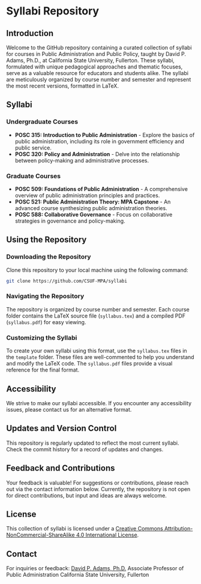 # Syllabi Repository

## Introduction
Welcome to the GitHub repository containing a curated collection of syllabi for courses in Public Administration and Public Policy, taught by David P. Adams, Ph.D., at California State University, Fullerton. These syllabi, formulated with unique pedagogical approaches and thematic focuses, serve as a valuable resource for educators and students alike. The syllabi are meticulously organized by course number and semester and represent the most recent versions, formatted in LaTeX.

## Syllabi

### Undergraduate Courses
- **POSC 315: Introduction to Public Administration** - Explore the basics of public administration, including its role in government efficiency and public service.
- **POSC 320: Policy and Administration** - Delve into the relationship between policy-making and administrative processes.

### Graduate Courses
- **POSC 509: Foundations of Public Administration** - A comprehensive overview of public administration principles and practices.
- **POSC 521: Public Administration Theory: MPA Capstone** - An advanced course synthesizing public administration theories.
- **POSC 588: Collaborative Governance** - Focus on collaborative strategies in governance and policy-making.

## Using the Repository

### Downloading the Repository
Clone this repository to your local machine using the following command:
```bash
git clone https://github.com/CSUF-MPA/syllabi
```

### Navigating the Repository
The repository is organized by course number and semester. Each course folder contains the LaTeX source file (`syllabus.tex`) and a compiled PDF (`syllabus.pdf`) for easy viewing.

### Customizing the Syllabi
To create your own syllabi using this format, use the `syllabus.tex` files in the `template` folder. These files are well-commented to help you understand and modify the LaTeX code. The `syllabus.pdf` files provide a visual reference for the final format.

## Accessibility
We strive to make our syllabi accessible. If you encounter any accessibility issues, please contact us for an alternative format.

## Updates and Version Control
This repository is regularly updated to reflect the most current syllabi. Check the commit history for a record of updates and changes.

## Feedback and Contributions
Your feedback is valuable! For suggestions or contributions, please reach out via the contact information below. Currently, the repository is not open for direct contributions, but input and ideas are always welcome.

## License
This collection of syllabi is licensed under a [Creative Commons Attribution-NonCommercial-ShareAlike 4.0 International License](http://creativecommons.org/licenses/by-nc-sa/4.0/).

## Contact
For inquiries or feedback:
[David P. Adams, Ph.D.](mailto:dpadams@fullerton.edu)
Associate Professor of Public Administration
California State University, Fullerton
